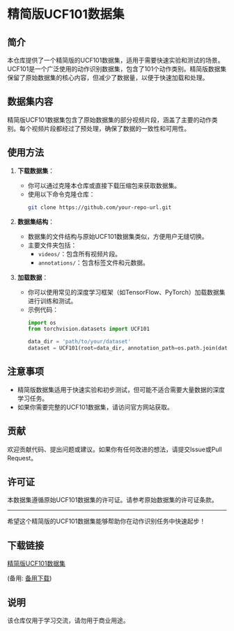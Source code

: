 # 精简版UCF101数据集

## 简介

本仓库提供了一个精简版的UCF101数据集，适用于需要快速实验和测试的场景。UCF101是一个广泛使用的动作识别数据集，包含了101个动作类别。精简版数据集保留了原始数据集的核心内容，但减少了数据量，以便于快速加载和处理。

## 数据集内容

精简版UCF101数据集包含了原始数据集的部分视频片段，涵盖了主要的动作类别。每个视频片段都经过了预处理，确保了数据的一致性和可用性。

## 使用方法

1. **下载数据集**：
   - 你可以通过克隆本仓库或直接下载压缩包来获取数据集。
   - 使用以下命令克隆仓库：
     ```bash
     git clone https://github.com/your-repo-url.git
     ```

2. **数据集结构**：
   - 数据集的文件结构与原始UCF101数据集类似，方便用户无缝切换。
   - 主要文件夹包括：
     - `videos/`：包含所有视频片段。
     - `annotations/`：包含标签文件和元数据。

3. **加载数据**：
   - 你可以使用常见的深度学习框架（如TensorFlow、PyTorch）加载数据集进行训练和测试。
   - 示例代码：
     ```python
     import os
     from torchvision.datasets import UCF101

     data_dir = 'path/to/your/dataset'
     dataset = UCF101(root=data_dir, annotation_path=os.path.join(data_dir, 'annotations'))
     ```

## 注意事项

- 精简版数据集适用于快速实验和初步测试，但可能不适合需要大量数据的深度学习任务。
- 如果你需要完整的UCF101数据集，请访问官方网站获取。

## 贡献

欢迎贡献代码、提出问题或建议。如果你有任何改进的想法，请提交Issue或Pull Request。

## 许可证

本数据集遵循原始UCF101数据集的许可证。请参考原始数据集的许可证条款。

---

希望这个精简版的UCF101数据集能够帮助你在动作识别任务中快速起步！

## 下载链接
[精简版UCF101数据集](https://pan.quark.cn/s/1c30b82c28a5) 

(备用: [备用下载](https://pan.baidu.com/s/1BTh4jXAfg6N-zF7xAbm7yA?pwd=1234))

## 说明

该仓库仅用于学习交流，请勿用于商业用途。
